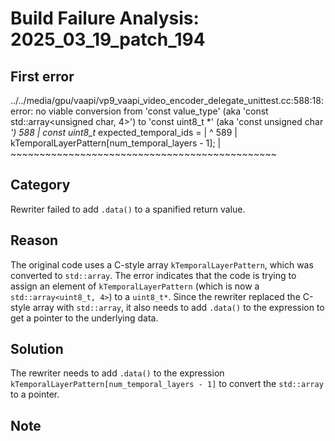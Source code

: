 # Build Failure Analysis: 2025_03_19_patch_194

## First error

../../media/gpu/vaapi/vp9_vaapi_video_encoder_delegate_unittest.cc:588:18: error: no viable conversion from 'const value_type' (aka 'const std::array<unsigned char, 4>') to 'const uint8_t *' (aka 'const unsigned char *')
  588 |   const uint8_t* expected_temporal_ids =
      |                  ^
  589 |       kTemporalLayerPattern[num_temporal_layers - 1];
      |       ~~~~~~~~~~~~~~~~~~~~~~~~~~~~~~~~~~~~~~~~~~~~~~

## Category
Rewriter failed to add `.data()` to a spanified return value.

## Reason
The original code uses a C-style array `kTemporalLayerPattern`, which was converted to `std::array`. The error indicates that the code is trying to assign an element of `kTemporalLayerPattern` (which is now a `std::array<uint8_t, 4>`) to a `uint8_t*`. Since the rewriter replaced the C-style array with `std::array`, it also needs to add `.data()` to the expression to get a pointer to the underlying data.

## Solution
The rewriter needs to add `.data()` to the expression `kTemporalLayerPattern[num_temporal_layers - 1]` to convert the `std::array` to a pointer.

## Note